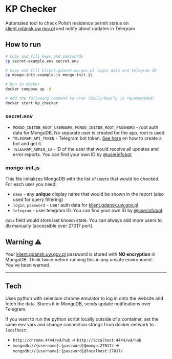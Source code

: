 # KP Checker

Automated tool to check Polish residence permit status on [klient.gdansk.uw.gov.pl](https://klient.gdansk.uw.gov.pl) and notify about updates in Telegram

## How to run

```bash
# Copy and fill keys and passwords
cp secret-example.env secret.env

# Copy and fill klient.gdansk.uw.gov.pl login data and telegram ID
cp mongo-init-example.js mongo-init.js

# Run in docker
docker compose up -d

# Add the following command to cron (daily/hourly is recommended)
docker start kp_checker
```

### secret.env

- `MONGO_INITDB_ROOT_USERNAME`, `MONGO_INITDB_ROOT_PASSWORD` - root auth data for MongoDB. No separate user is created for the app, root is used
- `TELEGRAM_API_TOKEN` - Telegram bot token. [See here](https://core.telegram.org/bots/tutorial#obtain-your-bot-token) on how to create a bot and get it.
- `TELEGRAM_ADMIN_ID` - ID of the user that would receive all updates and error reports. You can find your own ID by [@userinfobot](https://t.me/userinfobot)

### mongo-init.js

This file initializes MongoDB with the list of users that would be checked. For each user you need:

- `name` - any **unique** display name that would be shown in the report (also used for query filtering)
- `login`, `password` - user auth data for [klient.gdansk.uw.gov.pl](https://klient.gdansk.uw.gov.pl)
- `telegram` - user telegram ID. You can find your own ID by [@userinfobot](https://t.me/userinfobot)

`data` field would store last known state. You can always add more users to db manually (accessible over 27017 port).

## Warning ⚠️

Your [klient.gdansk.uw.gov.pl](https://klient.gdansk.uw.gov.pl) password is stored with **NO encryption** in MongoDB. Think twice before running this in any unsafe environment. You've been warned.

---

## Tech

Uses python with selenium chrome emulator to log in onto the website and fetch the data. Stores it in MongoDB, sends update notifications over Telegram.

If you want to run the python script locally outside of a container, set the same env vars and change connection strings from docker network to `localhost`:

- `http://chrome:4444/wd/hub` -> `http://localhost:4444/wd/hub`
- `mongodb://{username}:{password}@mongo:27017/` -> `mongodb://{username}:{password}@localhost:27017/`
